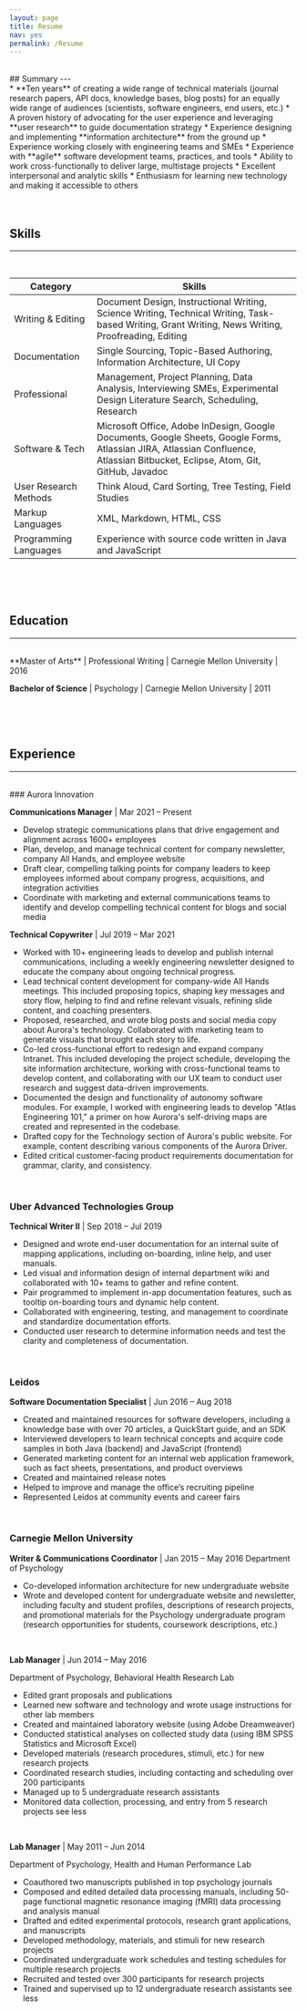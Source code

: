 ```yaml
---
layout: page
title: Resume
nav: yes
permalink: /Resume
---
```

<br>
## Summary
---
<br>
* **Ten years** of creating a wide range of technical materials (journal research papers, API docs, knowledge bases, blog posts) for an equally wide range of audiences (scientists, software engineers, end users, etc.)
* A proven history of advocating for the user experience and leveraging **user research** to guide documentation strategy
* Experience designing and implementing **information architecture** from the ground up
* Experience working closely with engineering teams and SMEs
* Experience with **agile** software development teams, practices, and tools
* Ability to work cross-functionally to deliver large, multistage projects
* Excellent interpersonal and analytic skills
* Enthusiasm for learning new technology and making it accessible to others
<br><br>
<br>

## Skills
---
<br>

| Category      | Skills |
| ----------- | ----------- |
| Writing & Editing | Document Design, Instructional Writing, Science Writing, Technical Writing, Task-based Writing, Grant Writing, News Writing, Proofreading, Editing|
| Documentation | Single Sourcing, Topic-Based Authoring, Information Architecture, UI Copy |
| Professional | Management, Project Planning, Data Analysis, Interviewing SMEs, Experimental Design Literature Search, Scheduling, Research |
| Software & Tech | Microsoft Office, Adobe InDesign, Google Documents, Google Sheets, Google Forms, Atlassian JIRA, Atlassian Confluence, Atlassian Bitbucket, Eclipse, Atom, Git, GitHub, Javadoc|
| User Research Methods | Think Aloud, Card Sorting, Tree Testing, Field Studies |
| Markup Languages | XML, Markdown, HTML, CSS |
| Programming Languages | Experience with source code written in Java and JavaScript |

<br><br>
<br>

## Education
---
<br>
**Master of Arts** &#124; Professional Writing &#124; Carnegie Mellon University &#124; 2016

**Bachelor of Science** &#124; Psychology &#124; Carnegie Mellon University &#124; 2011


<br><br>
<br>

## Experience
---
<br>
### Aurora Innovation

**Communications Manager** &#124; Mar 2021 – Present
- Develop strategic communications plans that drive engagement and alignment across 1600+ employees
- Plan, develop, and manage technical content for company newsletter, company All Hands, and employee website
- Draft clear, compelling talking points for company leaders to keep employees informed about company progress, acquisitions, and integration activities
- Coordinate with marketing and external communications teams to identify and develop compelling technical content for blogs and social media

**Technical Copywriter** &#124; Jul 2019 – Mar 2021
- Worked with 10+ engineering leads to develop and publish internal communications, including a weekly engineering newsletter designed to educate the company about ongoing technical progress.
- Lead technical content development for company-wide All Hands meetings. This included proposing topics, shaping key messages and story flow, helping to find and refine relevant visuals, refining slide content, and coaching presenters.
- Proposed, researched, and wrote blog posts and social media copy about Aurora's technology. Collaborated with marketing team to generate visuals that brought each story to life.
- Co-led cross-functional effort to redesign and expand company Intranet. This included developing the project schedule, developing the site information architecture, working with cross-functional teams to develop content, and collaborating with our UX team to conduct user research and suggest data-driven improvements.
- Documented the design and functionality of autonomy software modules. For example, I worked with engineering leads to develop "Atlas Engineering 101," a primer on how Aurora's self-driving maps are created and represented in the codebase.
- Drafted copy for the Technology section of Aurora's public website. For example, content describing various components of the Aurora Driver.
- Edited critical customer-facing product requirements documentation for grammar, clarity, and consistency.

<br>

### Uber Advanced Technologies Group

**Technical Writer II** &#124; Sep 2018 – Jul 2019
- Designed and wrote end-user documentation for an internal suite of mapping applications, including on-boarding, inline help, and user manuals.
- Led visual and information design of internal department wiki and collaborated with 10+ teams to gather and refine content.
- Pair programmed to implement in-app documentation features, such as tooltip on-boarding tours and dynamic help content.
- Collaborated with engineering, testing, and management to coordinate and standardize documentation efforts.
- Conducted user research to determine information needs and test the clarity and completeness of documentation.

<br>

### Leidos

**Software Documentation Specialist** &#124; Jun 2016 – Aug 2018
- Created and maintained resources for software developers, including a knowledge base with over 70 articles, a QuickStart guide, and an SDK
- Interviewed developers to learn technical concepts and acquire code samples in both Java (backend) and JavaScript (frontend)
- Generated marketing content for an internal web application framework, such as fact sheets, presentations, and product overviews
- Created and maintained release notes
- Helped to improve and manage the office’s recruiting pipeline
- Represented Leidos at community events and career fairs

<br>

### Carnegie Mellon University

**Writer & Communications Coordinator** &#124; Jan 2015 – May 2016
Department of Psychology
- Co-developed information architecture for new undergraduate website
- Wrote and developed content for undergraduate website and newsletter, including faculty and student profiles, descriptions of research projects, and promotional materials for the Psychology undergraduate program (research opportunities for students, coursework descriptions, etc.)

<br>

**Lab Manager** &#124; Jun 2014 – May 2016

Department of Psychology, Behavioral Health Research Lab

- Edited grant proposals and publications
- Learned new software and technology and wrote usage instructions for other lab members
- Created and maintained laboratory website (using Adobe Dreamweaver)
- Conducted statistical analyses on collected study data (using IBM SPSS Statistics and Microsoft Excel)
- Developed materials (research procedures, stimuli, etc.) for new research projects
- Coordinated research studies, including contacting and scheduling over 200 participants
- Managed up to 5 undergraduate research assistants
- Monitored data collection, processing, and entry from 5 research projects
see less

<br>

**Lab Manager** &#124; May 2011 – Jun 2014

Department of Psychology, Health and Human Performance Lab
- Coauthored two manuscripts published in top psychology journals
- Composed and edited detailed data processing manuals, including 50-page functional magnetic resonance imaging (fMRI) data processing and analysis manual
- Drafted and edited experimental protocols, research grant applications, and manuscripts
- Developed methodology, materials, and stimuli for new research projects
- Coordinated undergraduate work schedules and testing schedules for multiple research projects
- Recruited and tested over 300 participants for research projects
- Trained and supervised up to 12 undergraduate research assistants
see less
